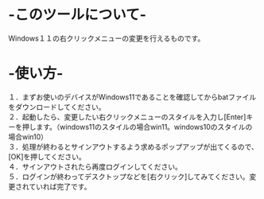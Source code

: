 # -このツールについて-
Windows１１の右クリックメニューの変更を行えるものです。

# -使い方-
１．まずお使いのデバイスがWindows11であることを確認してからbatファイルをダウンロードしてください。<br>
２．起動したら、変更したい右クリックメニューのスタイルを入力し[Enter]キーを押します。（windows11のスタイルの場合win11。windows10のスタイルの場合win10）<br>
３．処理が終わるとサインアウトするよう求めるポップアップが出てくるので、[OK]を押してください。<br>
４．サインアウトされたら再度ログインしてください。<br>
５．ログインが終わってデスクトップなどを[右クリック]してみてください。変更されていれば完了です。
